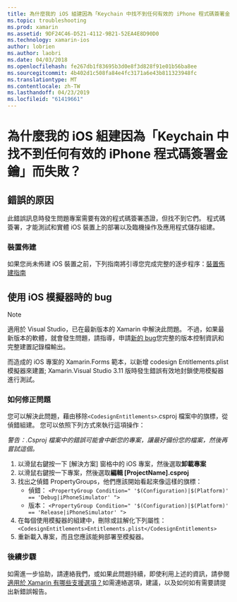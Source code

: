 ```yaml
---
title: 為什麼我的 iOS 組建因為「Keychain 中找不到任何有效的 iPhone 程式碼簽署金鑰」而失敗？
ms.topic: troubleshooting
ms.prod: xamarin
ms.assetid: 9DF24C46-D521-4112-9B21-52EA4E8D90D0
ms.technology: xamarin-ios
author: lobrien
ms.author: laobri
ms.date: 04/03/2018
ms.openlocfilehash: fe267db1f83695b3d0e8f3d828f91e01b56ba8ee
ms.sourcegitcommit: 4b402d1c508fa84e4fc3171a6e43b811323948fc
ms.translationtype: MT
ms.contentlocale: zh-TW
ms.lasthandoff: 04/23/2019
ms.locfileid: "61419661"
---
```

# <a name="why-does-my-ios-build-fail-with-no-valid-iphone-code-signing-keys-found-in-keychain"></a>為什麼我的 iOS 組建因為「Keychain 中找不到任何有效的 iPhone 程式碼簽署金鑰」而失敗？

## <a name="cause-of-the-error"></a>錯誤的原因
此錯誤訊息時發生問題專案需要有效的程式碼簽署憑證，但找不到它們。 程式碼簽署，才能測試和實體 iOS 裝置上的部署以及臨機操作及應用程式儲存組建。 


### <a name="provisioning-devices"></a>裝置佈建
如果您尚未佈建 iOS 裝置之前，下列指南將引導您完成完整的逐步程序：[裝置佈建指南](~/ios/get-started/installation/device-provisioning/index.md)


## <a name="bug-when-using-ios-simulator"></a>使用 iOS 模擬器時的 bug

> [!NOTE]
> 適用於 Visual Studio，已在最新版本的 Xamarin 中解決此問題。 不過，如果最新版本的軟體，就會發生問題，請指導，申請[新的 bug](~/cross-platform/troubleshooting/questions/howto-file-bug.md)您完整的版本控制資訊和完整建置記錄檔輸出。


而造成的 iOS 專案的 Xamarin.Forms 範本，以新增 codesign Entitlements.plist 模擬器來建置; Xamarin.Visual Studio 3.11 版時發生錯誤有效地封鎖使用模擬器進行測試。

### <a name="how-to-fix"></a>如何修正問題
您可以解決此問題，藉由移除`<CodesignEntitlements>`.csproj 檔案中的旗標，從 偵錯組建。 您可以依照下列方式來執行這項操作：

*警告：.Csproj 檔案中的錯誤可能會中斷您的專案，讓最好備份您的檔案，然後再嘗試這個。*

1. 以滑鼠右鍵按一下 [解決方案] 窗格中的 iOS 專案，然後選取**卸載專案**
2. 以滑鼠右鍵按一下專案，然後選取**編輯 [ProjectName].csproj**
3. 找出之偵錯 PropertyGroups，他們應該開始看起來像這樣的旗標：
   - 偵錯： `<PropertyGroup Condition=" '$(Configuration)|$(Platform)' == 'Debug|iPhoneSimulator' ">`
   - 版本： `<PropertyGroup Condition=" '$(Configuration)|$(Platform)' == 'Release|iPhoneSimulator' ">`
4. 在每個使用模擬器的組建中，刪除或註解化下列屬性： `<CodesignEntitlements>Entitlements.plist</CodesignEntitlements>`
5. 重新載入專案，而且您應該能夠部署至模擬器。

### <a name="next-steps"></a>後續步驟
如需進一步協助，請連絡我們，或如果此問題持續，即使利用上述的資訊，請參閱[適用於 Xamarin 有哪些支援選項？](~/cross-platform/troubleshooting/support-options.md)如需連絡選項，建議，以及如何如有需要請提出新錯誤報告。 

